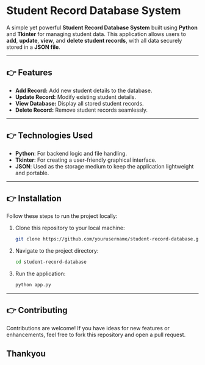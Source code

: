 # Student Record Database System

A simple yet powerful **Student Record Database System** built using **Python** and **Tkinter** for managing student data. This application allows users to **add**, **update**, **view**, and **delete student records**, with all data securely stored in a **JSON file**.

---

## 👉 Features

- **Add Record:** Add new student details to the database.
- **Update Record:** Modify existing student details.
- **View Database:** Display all stored student records.
- **Delete Record:** Remove student records seamlessly.

---

## 👉 Technologies Used

- **Python**: For backend logic and file handling.
- **Tkinter**: For creating a user-friendly graphical interface.
- **JSON**: Used as the storage medium to keep the application lightweight and portable.

---

## 👉 Installation

Follow these steps to run the project locally:

1. Clone this repository to your local machine:
   ```bash
   git clone https://github.com/yourusername/student-record-database.git

2. Navigate to the project directory:
   ```bash
   cd student-record-database
3. Run the application:
   ```bash
   python app.py

---
## 👉 Contributing

Contributions are welcome! If you have ideas for new features or enhancements, feel free to fork this repository and open a pull request.

## Thankyou

